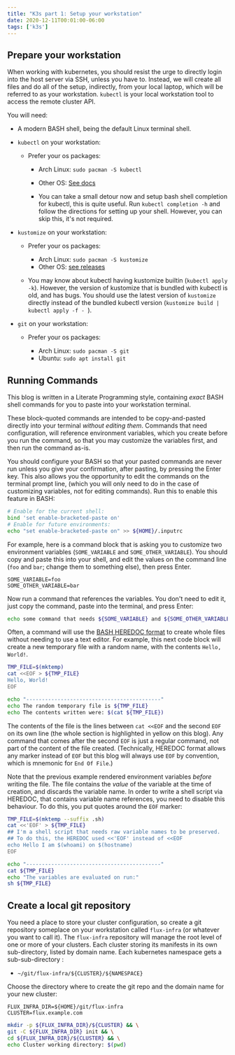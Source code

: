 ```yaml
---
title: "K3s part 1: Setup your workstation"
date: 2020-12-11T00:01:00-06:00
tags: ['k3s']
---
```


## Prepare your workstation

When working with kubernetes, you should resist the urge to directly login into
the host server via SSH, unless you have to. Instead, we will create all files
and do all of the setup, indirectly, from your local laptop, which will be
referred to as your workstation. `kubectl` is your local workstation tool to
access the remote cluster API.

You will need:

 * A modern BASH shell, being the default Linux terminal shell.
 * `kubectl` on your workstation:
 
   * Prefer your os packages:
   
     * Arch Linux: `sudo pacman -S kubectl`
     * Other OS: [See docs](https://kubernetes.io/docs/tasks/tools/install-kubectl/#install-using-native-package-management)
     
     * You can take a small detour now and setup bash shell completion for
       kubectl, this is quite useful. Run `kubectl completion -h` and follow the
       directions for setting up your shell. However, you can skip this, it's
       not required.
       
 * `kustomize` on your workstation:
 
   * Prefer your os packages:
   
     * Arch Linux: `sudo pacman -S kustomize`
     * Other OS: [see releases](https://github.com/kubernetes-sigs/kustomize/releases)
   * You may know about kubectl having kustomize builtin (`kubectl apply -k`).
     However, the version of kustomize that is bundled with kubectl is old, and
     has bugs. You should use the latest version of `kustomize` directly instead
     of the bundled kubectl version (`kustomize build | kubectl apply -f - `).

 * `git` on your workstation:
 
   * Prefer your os packages:
   
     * Arch Linux: `sudo pacman -S git`
     * Ubuntu: `sudo apt install git`
     
## Running Commands

This blog is written in a Literate Programming style, containing *exact* BASH
shell commands for you to paste into your workstation terminal.

These block-quoted commands are intended to be copy-and-pasted directly into
your terminal *without editing them*. Commands that need configuration, will
reference environment variables, which you create before you run the command, so
that you may customize the variables first, and then run the command as-is.

You should configure your BASH so that your pasted commands are never run unless
you give your confirmation, after pasting, by pressing the Enter key. This also
allows you the opportunity to edit the commands on the terminal prompt line,
(which you will only need to do in the case of customizing variables, not for
editing commands). Run this to enable this feature in BASH:

```bash
# Enable for the current shell:
bind 'set enable-bracketed-paste on'
# Enable for future environments:
echo "set enable-bracketed-paste on" >> ${HOME}/.inputrc
```

For example, here is a command block that is asking you to customize two
environment variables (`SOME_VARIABLE` and `SOME_OTHER_VARIABLE`). You should
copy and paste this into your shell, and edit the values on the command line
(`foo` and `bar`; change them to something else), then press Enter.

```env
SOME_VARIABLE=foo
SOME_OTHER_VARIABLE=bar
```

Now run a command that references the variables. You don't need to edit it, just
copy the command, paste into the terminal, and press Enter:

```bash
echo some command that needs ${SOME_VARIABLE} and ${SOME_OTHER_VARIABLE}
```

Often, a command will use the [BASH HEREDOC
format](https://tldp.org/LDP/abs/html/here-docs.html) to create whole files
without needing to use a text editor. For example, this next code block will
create a new temporary file with a random name, with the contents `Hello,
World!`. 

```bash
TMP_FILE=$(mktemp)
cat <<EOF > ${TMP_FILE}
Hello, World!
EOF

echo "-------------------------------------------"
echo The random temporary file is ${TMP_FILE}
echo The contents written were: $(cat ${TMP_FILE})
```

The contents of the file is the lines between `cat <<EOF` and the second `EOF`
on its own line (the whole section is highlighted in yellow on this blog). Any
command that comes after the second `EOF` is just a regular command, not part of
the content of the file created. (Technically, HEREDOC format allows any marker
instead of `EOF` but this blog will always use `EOF` by convention, which is
mnemonic for `End Of File`.)

Note that the previous example rendered environment variables *before* writing
the file. The file contains the *value* of the variable at the time of creation,
and discards the variable name. In order to write a shell script via HEREDOC,
that contains variable name references, you need to disable this behaviour. To
do this, you put quotes around the `EOF` marker:

```bash
TMP_FILE=$(mktemp --suffix .sh)
cat <<'EOF' > ${TMP_FILE}
## I'm a shell script that needs raw variable names to be preserved.
## To do this, the HEREDOC used <<'EOF' instead of <<EOF
echo Hello I am $(whoami) on $(hostname)
EOF

echo "-------------------------------------------"
cat ${TMP_FILE}
echo "The variables are evaluated on run:"
sh ${TMP_FILE}
```

## Create a local git repository

You need a place to store your cluster configuration, so create a git repository
someplace on your workstation called `flux-infra` (or whatever you want to call
it). The `flux-infra` repository will manage the root level of one or more of
your clusters. Each cluster storing its manifests in its own sub-directory,
listed by domain name. Each kubernetes namespace gets a sub-sub-directory :
 * `~/git/flux-infra/${CLUSTER}/${NAMESPACE}` 
 
Choose the directory where to create the git repo and the domain name for your
new cluster:

```env
FLUX_INFRA_DIR=${HOME}/git/flux-infra
CLUSTER=flux.example.com
```

```bash
mkdir -p ${FLUX_INFRA_DIR}/${CLUSTER} && \
git -C ${FLUX_INFRA_DIR} init && \
cd ${FLUX_INFRA_DIR}/${CLUSTER} && \
echo Cluster working directory: $(pwd)
```

